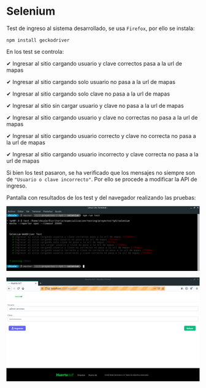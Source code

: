 # Selenium

Test de ingreso al sistema desarrollado, se usa `Firefox`, por ello se instala:

```
npm install geckodriver
```

En los test se controla:

✔ Ingresar al sitio cargando usuario y clave correctos pasa a la url de mapas

✔ Ingresar al sitio cargando solo usuario no pasa a la url de mapas

✔ Ingresar al sitio cargando solo clave no pasa a la url de mapas

✔ Ingresar al sitio sin cargar usuario y clave no pasa a la url de mapas

✔ Ingresar al sitio cargando usuario y clave no correctas no pasa a la url de mapas

✔ Ingresar al sitio cargando usuario correcto y clave no correcta no pasa a la url de mapas 

✔ Ingresar al sitio cargando usuario incorrecto y clave correcta no pasa a la url de mapas


Si bien los test pasaron, se ha verificado que los mensajes no siempre son de `"Usuario o clave incorrecto"`. Por ello se procede a modificar la API de ingreso.

Pantalla con resultados de los test y del navegador realizando las pruebas:

![](./imagenes/captura_test.png)

![](./imagenes/captura_navegador.png)

